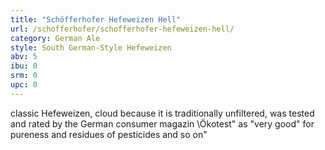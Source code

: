 ```yaml
---
title: "Schöfferhofer Hefeweizen Hell"
url: /schofferhofer/schofferhofer-hefeweizen-hell/
category: German Ale
style: South German-Style Hefeweizen
abv: 5
ibu: 0
srm: 0
upc: 0
---
```

classic Hefeweizen, cloud because it is traditionally unfiltered, was tested and rated by the German consumer magazin \Ökotest\" as \"very good\" for pureness and residues of pesticides and so on"

